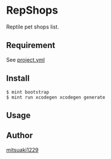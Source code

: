 
RepShops
====

Reptile pet shops list.

## Requirement

See [project.yml](project.yml)

## Install

```shell
$ mint bootstrap
$ mint run xcodegen xcodegen generate
```

## Usage

## Author

[mitsuaki1229](https://github.com/mitsuaki1229)
